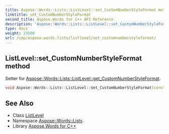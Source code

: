 ```yaml
---
title: Aspose::Words::Lists::ListLevel::set_CustomNumberStyleFormat method
linktitle: set_CustomNumberStyleFormat
second_title: Aspose.Words for C++ API Reference
description: 'Aspose::Words::Lists::ListLevel::set_CustomNumberStyleFormat method. Setter for Aspose::Words::Lists::ListLevel::get_CustomNumberStyleFormat in C++.'
type: docs
weight: 23500
url: /cpp/aspose.words.lists/listlevel/set_customnumberstyleformat/
---
```

## ListLevel::set_CustomNumberStyleFormat method


Setter for [Aspose::Words::Lists::ListLevel::get_CustomNumberStyleFormat](../get_customnumberstyleformat/).

```cpp
void Aspose::Words::Lists::ListLevel::set_CustomNumberStyleFormat(const System::String &value)
```

## See Also

* Class [ListLevel](../)
* Namespace [Aspose::Words::Lists](../../)
* Library [Aspose.Words for C++](../../../)
